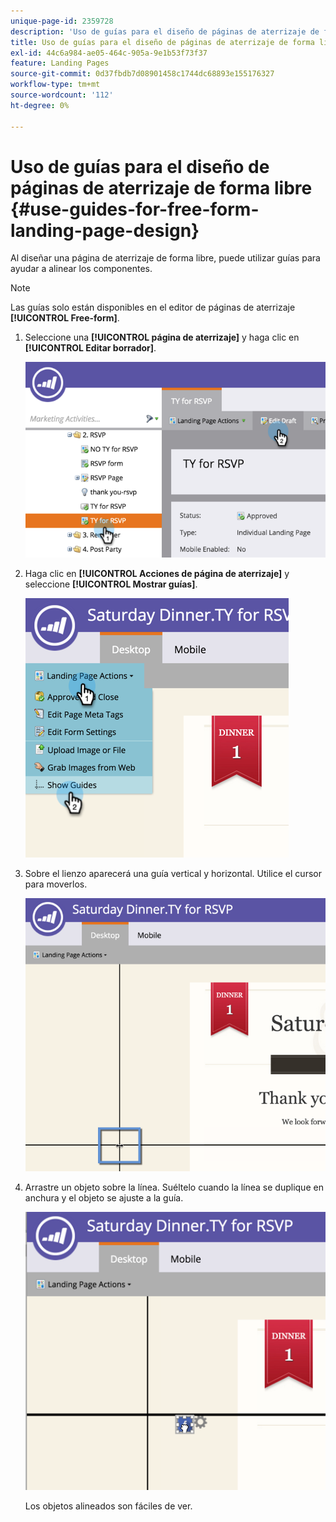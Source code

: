```yaml
---
unique-page-id: 2359728
description: 'Uso de guías para el diseño de páginas de aterrizaje de forma libre: documentos de Marketo, documentación del producto'
title: Uso de guías para el diseño de páginas de aterrizaje de forma libre
exl-id: 44c6a984-ae05-464c-905a-9e1b53f73f37
feature: Landing Pages
source-git-commit: 0d37fbdb7d08901458c1744dc68893e155176327
workflow-type: tm+mt
source-wordcount: '112'
ht-degree: 0%

---
```


# Uso de guías para el diseño de páginas de aterrizaje de forma libre {#use-guides-for-free-form-landing-page-design}

Al diseñar una página de aterrizaje de forma libre, puede utilizar guías para ayudar a alinear los componentes.

>[!NOTE]
>
>Las guías solo están disponibles en el editor de páginas de aterrizaje **[!UICONTROL Free-form]**.

1. Seleccione una **[!UICONTROL página de aterrizaje]** y haga clic en **[!UICONTROL Editar borrador]**.

   ![](assets/image2015-5-20-14-3a10-3a9.png)

1. Haga clic en **[!UICONTROL Acciones de página de aterrizaje]** y seleccione **[!UICONTROL Mostrar guías]**.

   ![](assets/image2015-5-20-14-3a12-3a15.png)

1. Sobre el lienzo aparecerá una guía vertical y horizontal. Utilice el cursor para moverlos.

   ![](assets/image2015-5-20-14-3a15-3a9.png)

1. Arrastre un objeto sobre la línea. Suéltelo cuando la línea se duplique en anchura y el objeto se ajuste a la guía.

   ![](assets/image2015-5-20-14-3a17-3a24.png)

   Los objetos alineados son fáciles de ver.

